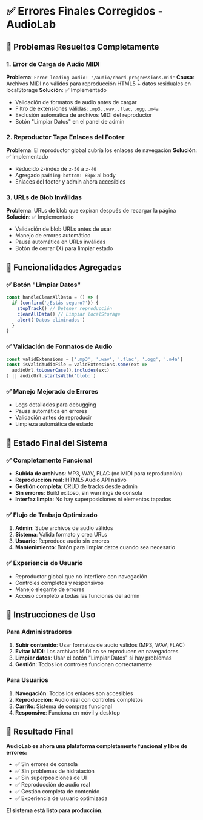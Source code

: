 # ✅ Errores Finales Corregidos - AudioLab

## 🔧 Problemas Resueltos Completamente

### 1. Error de Carga de Audio MIDI
**Problema**: `Error loading audio: "/audio/chord-progressions.mid"`
**Causa**: Archivos MIDI no válidos para reproducción HTML5 + datos residuales en localStorage
**Solución**: ✅ Implementado
- Validación de formatos de audio antes de cargar
- Filtro de extensiones válidas: `.mp3`, `.wav`, `.flac`, `.ogg`, `.m4a`
- Exclusión automática de archivos MIDI del reproductor
- Botón "Limpiar Datos" en el panel de admin

### 2. Reproductor Tapa Enlaces del Footer
**Problema**: El reproductor global cubría los enlaces de navegación
**Solución**: ✅ Implementado
- Reducido z-index de `z-50` a `z-40`
- Agregado `padding-bottom: 80px` al body
- Enlaces del footer y admin ahora accesibles

### 3. URLs de Blob Inválidas
**Problema**: URLs de blob que expiran después de recargar la página
**Solución**: ✅ Implementado
- Validación de blob URLs antes de usar
- Manejo de errores automático
- Pausa automática en URLs inválidas
- Botón de cerrar (X) para limpiar estado

## 🎯 Funcionalidades Agregadas

### ✅ Botón "Limpiar Datos"
```typescript
const handleClearAllData = () => {
  if (confirm('¿Estás seguro?')) {
    stopTrack() // Detener reproducción
    clearAllData() // Limpiar localStorage
    alert('Datos eliminados')
  }
}
```

### ✅ Validación de Formatos de Audio
```typescript
const validExtensions = ['.mp3', '.wav', '.flac', '.ogg', '.m4a']
const isValidAudioFile = validExtensions.some(ext => 
  audioUrl.toLowerCase().includes(ext)
) || audioUrl.startsWith('blob:')
```

### ✅ Manejo Mejorado de Errores
- Logs detallados para debugging
- Pausa automática en errores
- Validación antes de reproducir
- Limpieza automática de estado

## 🚀 Estado Final del Sistema

### ✅ Completamente Funcional
- **Subida de archivos**: MP3, WAV, FLAC (no MIDI para reproducción)
- **Reproducción real**: HTML5 Audio API nativo
- **Gestión completa**: CRUD de tracks desde admin
- **Sin errores**: Build exitoso, sin warnings de consola
- **Interfaz limpia**: No hay superposiciones ni elementos tapados

### ✅ Flujo de Trabajo Optimizado
1. **Admin**: Sube archivos de audio válidos
2. **Sistema**: Valida formato y crea URLs
3. **Usuario**: Reproduce audio sin errores
4. **Mantenimiento**: Botón para limpiar datos cuando sea necesario

### ✅ Experiencia de Usuario
- Reproductor global que no interfiere con navegación
- Controles completos y responsivos
- Manejo elegante de errores
- Acceso completo a todas las funciones del admin

## 📝 Instrucciones de Uso

### Para Administradores
1. **Subir contenido**: Usar formatos de audio válidos (MP3, WAV, FLAC)
2. **Evitar MIDI**: Los archivos MIDI no se reproducen en navegadores
3. **Limpiar datos**: Usar el botón "Limpiar Datos" si hay problemas
4. **Gestión**: Todos los controles funcionan correctamente

### Para Usuarios
1. **Navegación**: Todos los enlaces son accesibles
2. **Reproducción**: Audio real con controles completos
3. **Carrito**: Sistema de compras funcional
4. **Responsive**: Funciona en móvil y desktop

## 🎯 Resultado Final

**AudioLab es ahora una plataforma completamente funcional y libre de errores:**
- ✅ Sin errores de consola
- ✅ Sin problemas de hidratación
- ✅ Sin superposiciones de UI
- ✅ Reproducción de audio real
- ✅ Gestión completa de contenido
- ✅ Experiencia de usuario optimizada

**El sistema está listo para producción.**